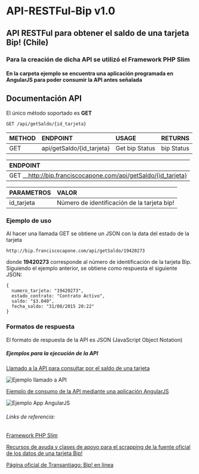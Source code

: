# API-RESTFul-Bip v1.0
## API RESTFul para obtener el saldo de una tarjeta Bip! (Chile)
### Para la creación de dicha API se utilizó el Framework PHP Slim
#### En la carpeta ejemplo se encuentra una aplicación programada en AngularJS para poder consumir la API antes señalada

## Documentación API
El único método soportado es __GET__
```
GET /api/getSaldo/{id_tarjeta}
```

| METHOD        | ENDPOINT                          | USAGE          | RETURNS   |
| ------------- |:----------------------------------| :--------------| :---------|
| GET           | api/getSaldo/{id_tarjeta} | Get bip Status | bip Status|

| ENDPOINT                                                             |
| :--------------------------------------------------------------------|
| GET __http://bip.franciscocapone.com/api/getSaldo/{id_tarjeta}  |

| PARAMETROS   | VALOR                                       |
|--------------|:--------------------------------------------|
| id_tarjeta           | Número de identificación de la tarjeta bip! |



### Ejemplo de uso
Al hacer una llamada GET se obtiene un JSON con la data del estado de la tarjeta
```
http://bip.franciscocapone.com/api/getSaldo/19420273
```
donde __19420273__ corresponde al número de identificación de la tarjeta Bip.
Siguiendo el ejemplo anterior, se obtiene como respuesta el siguiente JSON:
```
{
  numero_tarjeta: "19420273",
  estado_contrato: "Contrato Activo",
  saldo: "$3.040",
  fecha_saldo: "31/08/2015 20:22"
}
```
### Formatos de respuesta
El formato de respuesta de la API es JSON (JavaScript Object Notation)

##### Ejemplos para la ejecución de la API
[Llamado a la API para consultar por el saldo de una tarjeta](http://bip.franciscocapone.com/api/getSaldo/19420273)

<img src="http://bip.franciscocapone.com/ejemplo_uso.png" alt="Ejemplo llamado a API" />

[Ejemplo de consumo de la API mediante una aplicación AngularJS](http://bip.franciscocapone.com/ejemplo/)

<img src="http://bip.franciscocapone.com/ejemplo_app.png" alt="Ejemplo App AngularJS" />

###### Links de referencia:
[Framework PHP Slim](http://www.slimframework.com)

[Recursos de ayuda y clases de apoyo para el scrapping de la fuente oficial de los datos de una tarjeta Bip!](https://github.com/Psep/apis-servicios)

[Página oficial de Transantiago: Bip! en línea](http://pocae.tstgo.cl/PortalCAE-WAR-MODULE/)
